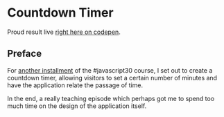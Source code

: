 # Countdown Timer

Proud result live [right here on codepen](https://codepen.io/borntofrappe/full/omoewZ).

## Preface

For [another installment](https://youtu.be/LAaf7-WuJJQ) of the #javascript30 course, I set out to create a countdown timer, allowing visitors to set a certain number of minutes and have the application relate the passage of time.

In the end, a really teaching episode which perhaps got me to spend too much time on the design of the application itself.

